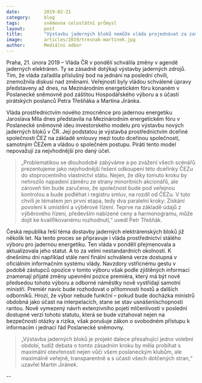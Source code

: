 ```yaml
---
date:         2019-02-21
category:     blog
tags:         sněmovna celostátní průmysl
layout:       post
title:        "Výstavbu jaderných bloků nemůže vláda projednávat za zavřenými dveřmi"
image:        articles/2019/tresnak-martinek.jpg
author:       Mediální odbor
---
```


Praha, 21. února 2019 – Vláda ČR v pondělí schválila změny v agendě jaderných elektráren. Ty se zásadně dotýkají výstavby jaderných zdrojů. Tím, že vláda zařadila příslušný bod na jednání na poslední chvíli, znemožnila diskusi nad změnami. Veřejnosti byly vládou schválené úpravy představeny až dnes, na Mezinárodním energetickém fóru konaném v Poslanecké sněmovně pod záštitou Hospodářského výboru a s účastí pirátských poslanců Petra Třešňáka a Martina Jiránka.

Vláda prostřednictvím nového zmocněnce pro jadernou energetiku Jaroslava Míla dnes představila na Mezinárodním energetickém fóru v Poslanecké sněmovně ideu investorského modelu pro výstavbu nových jaderných bloků v ČR. Její podstatou je výstavba prostřednictvím dceřiné společnosti ČEZ na základě smlouvy mezi touto dceřinou společností, samotným ČEZem a vládou o společném postupu. Piráti tento model nepovažují za nejvhodnější pro daný účel.

> „Problematikou se dlouhodobě zabýváme a po zvážení všech scénářů prezentujeme jako nejvhodnější řešení odkoupení této dceřinky ČEZu do stoprocentního vlastnictví státu. Nejen, že díky tomuto kroku by nehrozilo napadení záměru ze strany minoritních akcionářů, ale zároveň tím bude zaručeno, že společnost bude pod veřejnou kontrolou a bude podléhat i registru smluv, na rozdíl od ČEZu. V tuto chvíli je tématem jen první etapa, tedy dva paralelní kroky: Získání povolení k umístění a výběrové řízení. Teprve na základě údajů z výběrového řízení, především nabízené ceny a harmonogramu, může dojít ke kvalifikovanému rozhodnutí,“ uvedl Petr Třešňák.  

Česká republika řeší téma dostavby jaderných elektrárenských bloků již několik let. Na tento proces se připravuje i vláda prostřednictví stálého výboru pro jadernou energetiku. Ten vláda v pondělí přejmenovala a aktualizovala jeho statut. A to za velmi nestandardních okolností. K dnešnímu dni například stále není finální schválená verze dostupná v oficiálním informačním systému vlády. Navzdory vstřícnému gestu v podobě zástupců opozice v tomto výboru však podle zjištěných informací znamenají přijaté změny upevnění pozice premiéra, který má být nově předsedou tohoto výboru a odborné náměstky nově vystřídají samotní ministři. Premiér navíc bude rozhodovat o přítomnosti hostů a dalších odborníků. Hrozí, že výbor nebude funkční – pokud bude docházka ministrů obdobná jako účast na interpelacích, stane se stav usnášeníschopnosti raritou. Nově vymezený návrh extenzivního pojetí mlčenlivosti v poslední dostupné verzi tohoto statutu, která se bude vztahovat nejen na bezpečností otázky a rizika, však porušuje zákon o svobodném přístupu k informacím i jednací řád Poslanecké sněmovny.

> „Výstavba jaderných bloků je projekt dalece přesahující jedno volební období, tudíž debata o tomto zásadním kroku by měla probíhat s maximální otevřeností nejen vůči všem poslaneckým klubům, ale maximálně veřejně, transparentně a s účastí všech dotčených stran,“ uzavřel Martin Jiránek.


--
